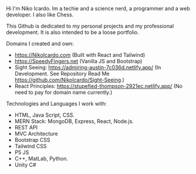 Hi I'm Niko Icardo. Im a techie and a science nerd, a programmer and a web developer. I also like Chess. 

This Github is dedicated to my personal projects and my professional development. It is also intended to be a loose portfolio. 

Domains I created and own: 

- https://NikoIcardo.com (Built with React and Tailwind)
- https://SpeedyFingers.net (Vanilla JS and Bootstrap)
- Sight Seeing: https://admiring-austin-7c036d.netlify.app/ (In Development. See Repository Read Me https://github.com/NikoIcardo/Sight-Seeing.)
- React Principles: https://stupefied-thompson-2921ec.netlify.app/ (No need to pay for domain name currently.)

Technologies and Languages I work with: 

- HTML, Java Script, CSS. 
- MERN Stack: MongoDB, Express, React, Node.js.
- REST API
- MVC Architecture
- Bootstrap CSS 
- Tailwind CSS
- P5 JS  
- C++, MatLab, Python. 
- Unity C#


